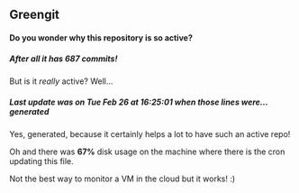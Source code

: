 ## Greengit

#### Do you wonder why this repository is so active?

##### After all it has 687 commits!

But is it *really* active? Well...

##### Last update was on Tue Feb 26 at 16:25:01 when those lines were... generated

Yes, generated, because it certainly helps a lot to have such an active repo!

Oh and there was **67%** disk usage on the machine
where there is the cron updating this file.

Not the best way to monitor a VM in the cloud but it works! :)
